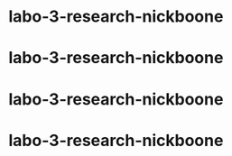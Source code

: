 # labo-3-research-nickboone
# labo-3-research-nickboone
# labo-3-research-nickboone
# labo-3-research-nickboone
